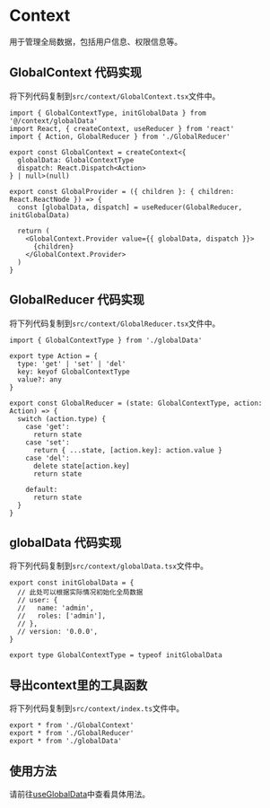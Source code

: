 # Context
用于管理全局数据，包括用户信息、权限信息等。

## GlobalContext 代码实现
将下列代码复制到`src/context/GlobalContext.tsx`文件中。
```tsx
import { GlobalContextType, initGlobalData } from '@/context/globalData'
import React, { createContext, useReducer } from 'react'
import { Action, GlobalReducer } from './GlobalReducer'

export const GlobalContext = createContext<{
  globalData: GlobalContextType
  dispatch: React.Dispatch<Action>
} | null>(null)

export const GlobalProvider = ({ children }: { children: React.ReactNode }) => {
  const [globalData, dispatch] = useReducer(GlobalReducer, initGlobalData)

  return (
    <GlobalContext.Provider value={{ globalData, dispatch }}>
      {children}
    </GlobalContext.Provider>
  )
}

```

## GlobalReducer 代码实现
将下列代码复制到`src/context/GlobalReducer.tsx`文件中。
```tsx
import { GlobalContextType } from './globalData'

export type Action = {
  type: 'get' | 'set' | 'del'
  key: keyof GlobalContextType
  value?: any
}

export const GlobalReducer = (state: GlobalContextType, action: Action) => {
  switch (action.type) {
    case 'get':
      return state
    case 'set':
      return { ...state, [action.key]: action.value }
    case 'del':
      delete state[action.key]
      return state

    default:
      return state
  }
}

```

## globalData 代码实现
将下列代码复制到`src/context/globalData.tsx`文件中。
```tsx
export const initGlobalData = {
  // 此处可以根据实际情况初始化全局数据
  // user: {
  //   name: 'admin',
  //   roles: ['admin'],
  // },
  // version: '0.0.0',
}

export type GlobalContextType = typeof initGlobalData

```

## 导出context里的工具函数
将下列代码复制到`src/context/index.ts`文件中。
```tsx
export * from './GlobalContext'
export * from './GlobalReducer'
export * from './globalData'

```

## 使用方法
请前往<a href='/ono-document/hooks/useGlobalData'>useGlobalData</a>中查看具体用法。
